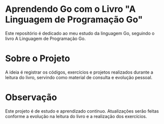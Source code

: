 # Aprendendo Go com o Livro "A Linguagem de Programação Go"
Este repositório é dedicado ao meu estudo da linguagem Go, seguindo o livro A Linguagem de Programação Go.

# Sobre o Projeto
A ideia é registrar os códigos, exercícios e projetos realizados durante a leitura do livro, servindo como material de consulta e evolução pessoal.

# Observação
Este projeto é de estudo e aprendizado contínuo. Atualizações serão feitas conforme a evolução na leitura do livro e a realização dos exercícios.
